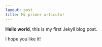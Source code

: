 ```yaml
---
layout: post
title: Mi primer articulo!
---
```


**Hello world**, this is my first Jekyll blog post.

I hope you like it!
